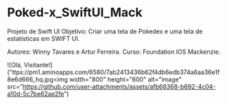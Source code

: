 # Poked-x_SwiftUI_Mack
Projeto de Swift UI
Objetivo: Criar uma tela de Pokedex e uma tela de estatísticas em SWIFT UI.

Autores: Winny Tavares e Artur Ferreira.
Curso: Foundation IOS Mackenzie.

![Olá, Visitante!]("ttps://pm1.aminoapps.com/6580/7ab2413436b62f4db6edb374a6aa36e1f8e6d666_hq.jpg<img width="800" height="600" alt="image" src="https://github.com/user-attachments/assets/afb68368-b692-4c04-a10d-5c7be62ae2fe")
